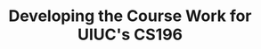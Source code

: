 ---
layout: post
title: "Developing the Course Work for UIUC's CS196"
description: "Creating UIUC's freshman CS Projects Course"
thumb_image: "about.jpg"
tags: [teaching]
---